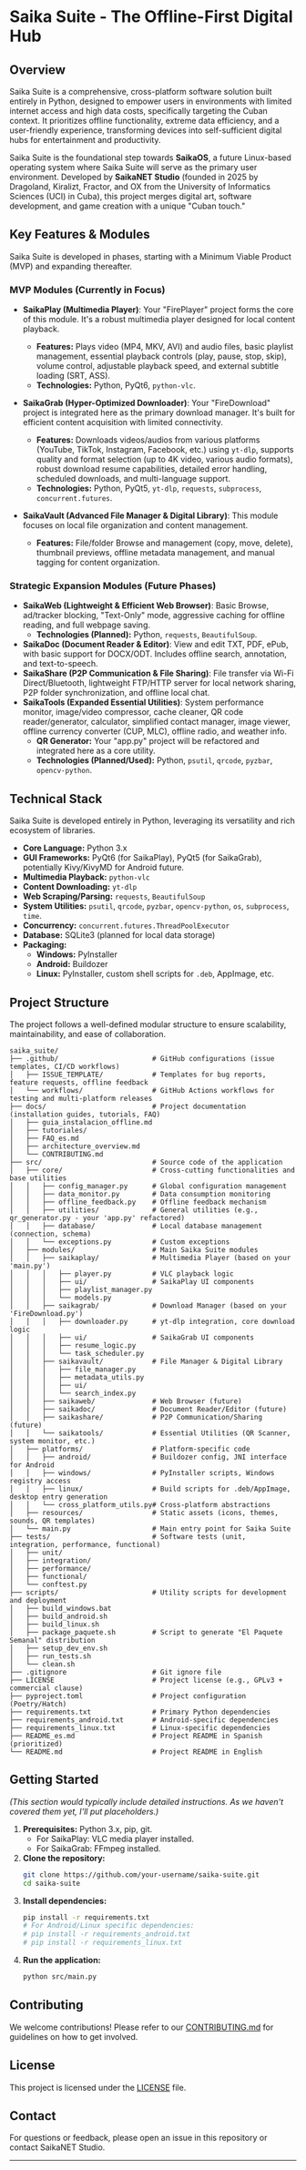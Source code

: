 # Saika Suite - The Offline-First Digital Hub

## Overview

Saika Suite is a comprehensive, cross-platform software solution built entirely in Python, designed to empower users in environments with limited internet access and high data costs, specifically targeting the Cuban context. It prioritizes offline functionality, extreme data efficiency, and a user-friendly experience, transforming devices into self-sufficient digital hubs for entertainment and productivity.

Saika Suite is the foundational step towards **SaikaOS**, a future Linux-based operating system where Saika Suite will serve as the primary user environment. Developed by **SaikaNET Studio** (founded in 2025 by Dragoland, Kiralizt, Fractor, and OX from the University of Informatics Sciences (UCI) in Cuba), this project merges digital art, software development, and game creation with a unique "Cuban touch."

## Key Features & Modules

Saika Suite is developed in phases, starting with a Minimum Viable Product (MVP) and expanding thereafter.

### MVP Modules (Currently in Focus)

  * **SaikaPlay (Multimedia Player)**: Your "FirePlayer" project forms the core of this module. It's a robust multimedia player designed for local content playback.

      * **Features:** Plays video (MP4, MKV, AVI) and audio files, basic playlist management, essential playback controls (play, pause, stop, skip), volume control, adjustable playback speed, and external subtitle loading (SRT, ASS).
      * **Technologies:** Python, PyQt6, `python-vlc`.

  * **SaikaGrab (Hyper-Optimized Downloader)**: Your "FireDownload" project is integrated here as the primary download manager. It's built for efficient content acquisition with limited connectivity.

      * **Features:** Downloads videos/audios from various platforms (YouTube, TikTok, Instagram, Facebook, etc.) using `yt-dlp`, supports quality and format selection (up to 4K video, various audio formats), robust download resume capabilities, detailed error handling, scheduled downloads, and multi-language support.
      * **Technologies:** Python, PyQt5, `yt-dlp`, `requests`, `subprocess`, `concurrent.futures`.

  * **SaikaVault (Advanced File Manager & Digital Library)**: This module focuses on local file organization and content management.

      * **Features:** File/folder Browse and management (copy, move, delete), thumbnail previews, offline metadata management, and manual tagging for content organization.

### Strategic Expansion Modules (Future Phases)

  * **SaikaWeb (Lightweight & Efficient Web Browser)**: Basic Browse, ad/tracker blocking, "Text-Only" mode, aggressive caching for offline reading, and full webpage saving.
      * **Technologies (Planned):** Python, `requests`, `BeautifulSoup`.
  * **SaikaDoc (Document Reader & Editor)**: View and edit TXT, PDF, ePub, with basic support for DOCX/ODT. Includes offline search, annotation, and text-to-speech.
  * **SaikaShare (P2P Communication & File Sharing)**: File transfer via Wi-Fi Direct/Bluetooth, lightweight FTP/HTTP server for local network sharing, P2P folder synchronization, and offline local chat.
  * **SaikaTools (Expanded Essential Utilities)**: System performance monitor, image/video compressor, cache cleaner, QR code reader/generator, calculator, simplified contact manager, image viewer, offline currency converter (CUP, MLC), offline radio, and weather info.
      * **QR Generator:** Your "app.py" project will be refactored and integrated here as a core utility.
      * **Technologies (Planned/Used):** Python, `psutil`, `qrcode`, `pyzbar`, `opencv-python`.

## Technical Stack

Saika Suite is developed entirely in Python, leveraging its versatility and rich ecosystem of libraries.

  * **Core Language:** Python 3.x
  * **GUI Frameworks:** PyQt6 (for SaikaPlay), PyQt5 (for SaikaGrab), potentially Kivy/KivyMD for Android future.
  * **Multimedia Playback:** `python-vlc`
  * **Content Downloading:** `yt-dlp`
  * **Web Scraping/Parsing:** `requests`, `BeautifulSoup`
  * **System Utilities:** `psutil`, `qrcode`, `pyzbar`, `opencv-python`, `os`, `subprocess`, `time`.
  * **Concurrency:** `concurrent.futures.ThreadPoolExecutor`
  * **Database:** SQLite3 (planned for local data storage)
  * **Packaging:**
      * **Windows:** PyInstaller
      * **Android:** Buildozer
      * **Linux:** PyInstaller, custom shell scripts for `.deb`, AppImage, etc.

## Project Structure

The project follows a well-defined modular structure to ensure scalability, maintainability, and ease of collaboration.

```
saika_suite/
├── .github/                       # GitHub configurations (issue templates, CI/CD workflows)
│   ├── ISSUE_TEMPLATE/            # Templates for bug reports, feature requests, offline feedback
│   └── workflows/                 # GitHub Actions workflows for testing and multi-platform releases
├── docs/                          # Project documentation (installation guides, tutorials, FAQ)
│   ├── guia_instalacion_offline.md
│   ├── tutoriales/
│   ├── FAQ_es.md
│   ├── architecture_overview.md
│   └── CONTRIBUTING.md
├── src/                           # Source code of the application
│   ├── core/                      # Cross-cutting functionalities and base utilities
│   │   ├── config_manager.py      # Global configuration management
│   │   ├── data_monitor.py        # Data consumption monitoring
│   │   ├── offline_feedback.py    # Offline feedback mechanism
│   │   ├── utilities/             # General utilities (e.g., qr_generator.py - your 'app.py' refactored)
│   │   ├── database/              # Local database management (connection, schema)
│   │   └── exceptions.py          # Custom exceptions
│   ├── modules/                   # Main Saika Suite modules
│   │   ├── saikaplay/             # Multimedia Player (based on your 'main.py')
│   │   │   ├── player.py          # VLC playback logic
│   │   │   ├── ui/                # SaikaPlay UI components
│   │   │   ├── playlist_manager.py
│   │   │   └── models.py
│   │   ├── saikagrab/             # Download Manager (based on your 'FireDownload.py')
│   │   │   ├── downloader.py      # yt-dlp integration, core download logic
│   │   │   ├── ui/                # SaikaGrab UI components
│   │   │   ├── resume_logic.py
│   │   │   └── task_scheduler.py
│   │   ├── saikavault/            # File Manager & Digital Library
│   │   │   ├── file_manager.py
│   │   │   ├── metadata_utils.py
│   │   │   ├── ui/
│   │   │   └── search_index.py
│   │   ├── saikaweb/              # Web Browser (future)
│   │   ├── saikadoc/              # Document Reader/Editor (future)
│   │   ├── saikashare/            # P2P Communication/Sharing (future)
│   │   └── saikatools/            # Essential Utilities (QR Scanner, system monitor, etc.)
│   ├── platforms/                 # Platform-specific code
│   │   ├── android/               # Buildozer config, JNI interface for Android
│   │   ├── windows/               # PyInstaller scripts, Windows registry access
│   │   ├── linux/                 # Build scripts for .deb/AppImage, desktop entry generation
│   │   └── cross_platform_utils.py# Cross-platform abstractions
│   ├── resources/                 # Static assets (icons, themes, sounds, QR templates)
│   └── main.py                    # Main entry point for Saika Suite
├── tests/                         # Software tests (unit, integration, performance, functional)
│   ├── unit/
│   ├── integration/
│   ├── performance/
│   ├── functional/
│   └── conftest.py
├── scripts/                       # Utility scripts for development and deployment
│   ├── build_windows.bat
│   ├── build_android.sh
│   ├── build_linux.sh
│   ├── package_paquete.sh         # Script to generate "El Paquete Semanal" distribution
│   ├── setup_dev_env.sh
│   ├── run_tests.sh
│   └── clean.sh
├── .gitignore                     # Git ignore file
├── LICENSE                        # Project license (e.g., GPLv3 + commercial clause)
├── pyproject.toml                 # Project configuration (Poetry/Hatch)
├── requirements.txt               # Primary Python dependencies
├── requirements_android.txt       # Android-specific dependencies
├── requirements_linux.txt         # Linux-specific dependencies
├── README_es.md                   # Project README in Spanish (prioritized)
└── README.md                      # Project README in English
```

## Getting Started

*(This section would typically include detailed instructions. As we haven't covered them yet, I'll put placeholders.)*

1.  **Prerequisites:** Python 3.x, pip, git.
      * For SaikaPlay: VLC media player installed.
      * For SaikaGrab: FFmpeg installed.
2.  **Clone the repository:**
    ```bash
    git clone https://github.com/your-username/saika-suite.git
    cd saika-suite
    ```
3.  **Install dependencies:**
    ```bash
    pip install -r requirements.txt
    # For Android/Linux specific dependencies:
    # pip install -r requirements_android.txt
    # pip install -r requirements_linux.txt
    ```
4.  **Run the application:**
    ```bash
    python src/main.py
    ```

## Contributing

We welcome contributions\! Please refer to our [CONTRIBUTING.md](https://www.google.com/search?q=docs/CONTRIBUTING.md) for guidelines on how to get involved.

## License

This project is licensed under the [LICENSE](https://www.google.com/search?q=LICENSE) file.

## Contact

For questions or feedback, please open an issue in this repository or contact SaikaNET Studio.

-----
